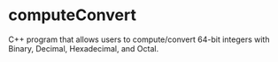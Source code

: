 # computeConvert
C++ program that allows users to compute/convert 64-bit integers with Binary, Decimal, Hexadecimal, and Octal.
